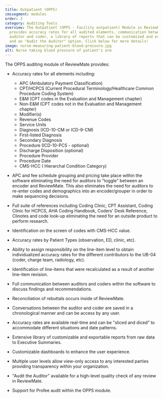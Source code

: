 ```yaml
---
title: Outpatient (OPPS)
cmssegment: modules
order: 2
category: Auditing Tools
overview: The Outpatient (OPPS - Facility outpatient) Module in ReviewMate
  provides accuracy rates for all audited elements, communication between the
  auditor and coder, a library of reports that can be customized and exported,
  and an "Audit the Auditor" option. Click below for more details!
image: nurse-measuring-patient-blood-pressure.jpg
alt: Nurse taking blood pressure of patient's arm
---
```

The OPPS auditing module of ReviewMate provides:

* Accuracy rates for all elements including:

  * APC (Ambulatory Payment Classification)
  * CPT/HCPCS (Current Procedural Terminology/Healthcare Common Procedure Coding System)
  * E&M (CPT codes in the Evaluation and Management chapter)
  * Non-E&M (CPT codes not in the Evaluation and Management chapter)
  * Modifier(s)
  * Revenue Codes
  * Service Units
  * Diagnosis (ICD-10-CM or ICD-9-CM)
  * First-listed Diagnosis
  * Secondary Diagnosis
  * Procedure (ICD-10-PCS - optional)
  * Discharge Disposition (optional)
  * Procedure Provider
  * Procedure Date
  * CMS-HCC ( Hierarchal Condition Category)
* APC and fee schedule grouping and pricing take place within the software eliminating the need for auditors to "toggle" between an encoder and ReviewMate. This also eliminates the need for auditors to re-enter codes and demographics into an encoder/grouper in order to make sequencing decisions.
* Full suite of references including Coding Clinic, CPT Assistant, Coding Clinic for HCPCS, AHA Coding Handbook, Coders' Desk Reference, Clinotes and code look-up eliminating the need for an outside product to perform research.
* Identification on the screen of codes with CMS-HCC value.
* Accuracy rates by Patient Types (observation, ED, clinic, etc).
* Ability to assign responsibility on the line-item level to obtain individualized accuracy rates for the different contributors to the UB-04 (coder, charge team, radiology, etc).
* Identification of line-items that were recalculated as a result of another line-item revision.
* Full communication between auditors and coders within the software to discuss findings and recommendations.
* Reconciliation of rebuttals occurs inside of ReviewMate.
* Conversations between the auditor and coder are saved in a chronological manner and can be access by any user.
* Accuracy rates are available real-time and can be "sliced and diced" to accommodate different situations and date patterns.
* Extensive library of customizable and exportable reports from raw data to Executive Summaries.
* Customizable dashboards to enhance the user experience.
* Multiple user levels allow view-only access to any interested parties providing transparency within your organization.
* "Audit the Auditor" available for a high-level quality check of any review in ReviewMate.
* Support for Profee audit within the OPPS module.